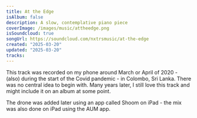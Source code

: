 ```yaml
---
title: At the Edge
isAlbum: false
description: A slow, contemplative piano piece
coverImage: /images/music/attheedge.png
isSoundcloud: true
songUrl: https://soundcloud.com/nxtrsmusic/at-the-edge
created: "2025-03-20"
updated: "2025-03-20"
tracks:
---
```


This track was recorded on my phone around March or April of 2020 - (also) during the start of the Covid pandemic - in Colombo, Sri Lanka. There was no central idea to begin with. Many years later, I still love this track and might include it on an album at some point.

The drone was added later using an app called Shoom on iPad - the mix was also done on iPad using the AUM app.
